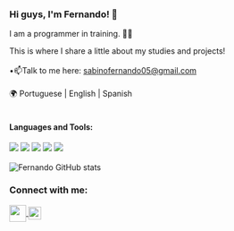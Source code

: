 ### Hi guys, I'm Fernando! 👾

I am a programmer in training. 🧑‍💻

This is where I share a little about my studies and projects!
<br>
<br>
•📫Talk to me here: sabinofernando05@gmail.com
<br>
<br>
🌍 Portuguese | English | Spanish
<br>
<br>

#### Languages and Tools:
<img src="https://img.shields.io/badge/JavaScript-F7DF1E?style=for-the-badge&logo=javascript&logoColor=black"> <img src="https://img.shields.io/badge/React-20232A?style=for-the-badge&logo=react&logoColor=61DAFB"> <img src="https://img.shields.io/badge/TypeScript-007ACC?style=for-the-badge&logo=typescript&logoColor=white"> <img src="https://img.shields.io/badge/Node.js-43853D?style=for-the-badge&logo=node.js&logoColor=white">  <img src="https://img.shields.io/badge/GIT-E44C30?style=for-the-badge&logo=git&logoColor=white">
<br>
<br>
![Fernando GitHub stats](https://github-readme-stats.vercel.app/api?username=nandosabino&show_icons=true&theme=transparent)

### Connect with me:
<a href="https://www.linkedin.com/in/fernando-sabino-da-silva-carneiro-495220305/">
<img src="https://github.com/user-attachments/assets/11784568-8a11-4bf5-b48b-18409ba6f566" align="center" width="30px">
</a>
<a href="https://www.instagram.com/_nandosabino/">
  <img src="https://github.com/user-attachments/assets/051e4dfe-b62d-4985-8762-629b059c465e" align="center" width="23px"> 
</a>


